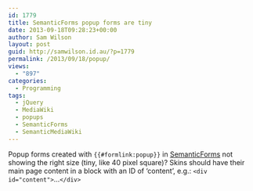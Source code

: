 ```yaml
---
id: 1779
title: SemanticForms popup forms are tiny
date: 2013-09-18T09:28:23+00:00
author: Sam Wilson
layout: post
guid: http://samwilson.id.au/?p=1779
permalink: /2013/09/18/popup/
views:
  - "897"
categories:
  - Programming
tags:
  - jQuery
  - MediaWiki
  - popups
  - SemanticForms
  - SemanticMediaWiki
---
```

Popup forms created with `{{#formlink:popup}}` in [SemanticForms](https://www.mediawiki.org/wiki/Extension:Semantic_Forms) not showing the right size (tiny, like 40 pixel square)? Skins should have their main page content in a block with an ID of ‘content’, e.g.: `<div id="content">`…`</div>`